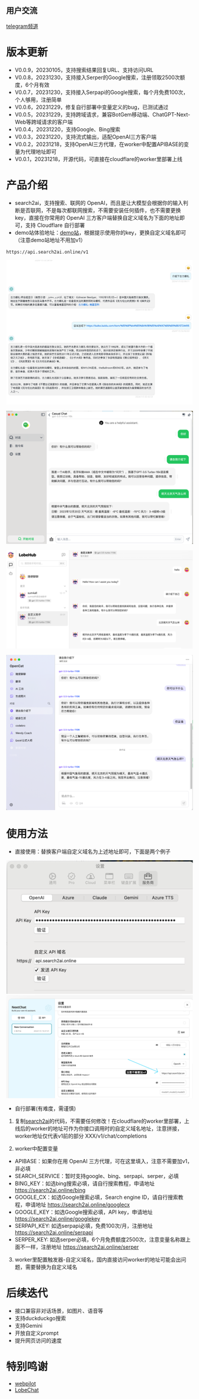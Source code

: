 ## 用户交流
[telegram频道 ](https://sum4all.one/telegram)

# 版本更新
- V0.0.9，20230105，支持搜索结果回复URL、支持访问URL
- V0.0.8，20231230，支持接入Serper的Google搜索，注册领取2500次额度，6个月有效
- V0.0.7，20231230，支持接入Serpapi的Google搜索，每个月免费100次，个人够用，注册简单
- V0.0.6，20231229，修复自行部署中变量定义的bug，已测试通过
- V0.0.5，20231229，支持跨域请求，兼容BotGem移动端、ChatGPT-Next-Web等跨域请求的客户端
- V0.0.4，20231220，支持Google、Bing搜索
- V0.0.3，20231220，支持流式输出，适配OpenAI三方客户端
- V0.0.2，20231218，支持OpenAI三方代理，在worker中配置APIBASE的变量为代理地址即可
- V0.0.1，20231218，开源代码，可直接在cloudflare的worker里部署上线

# 产品介绍
- search2ai，支持搜索、联网的 OpenAI，而且是让大模型会根据你的输入判断是否联网，不是每次都联网搜索，不需要安装任何插件，也不需要更换key，直接在你常用的 OpenAI 三方客户端替换自定义域名为下面的地址即可，支持 Cloudflare 自行部署 
- demo站体验地址：[demo站](https://search2ai.online/demo)，根据提示使用你的key，更换自定义域名即可（注意demo站地址不用加v1）

```
https://api.search2ai.online/v1
```
![效果示例](pictures/url.png)

![效果示例](pictures/BotGem.png)

![效果示例](pictures/Lobehub.png)

![效果示例](pictures/Opencat.png)

# 使用方法
- 直接使用：替换客户端自定义域名为上述地址即可，下面是两个例子

![效果示例](pictures/Opencat2.png)
![效果示例](pictures/NextChat.png)

- 自行部署(有难度，需谨慎)
1. 复制[search2ai](https://search2ai.online/cloudflare)的代码，不需要任何修改！在cloudflare的worker里部署，上线后的worker的地址可作为你接口调用时的自定义域名地址，注意拼接，worker地址仅代表v1前的部分 XXX/v1/chat/completions

2. worker中配置变量
- APIBASE：如果你在用 OpenAI 三方代理，可在这里填入，注意不需要加v1，非必填
- SEARCH_SERVICE：暂时支持google、bing、serpapi、serper，必填
- BING_KEY：如选bing搜索必填，请自行搜索教程，申请地址 https://search2ai.online/bing
- GOOGLE_CX：如选Google搜索必填，Search engine ID，请自行搜索教程，申请地址 https://search2ai.online/googlecx
- GOOGLE_KEY：如选Google搜索必填，API key，申请地址 https://search2ai.online/googlekey
- SERPAPI_KEY: 如选serpapi必填，免费100次/月，注册地址 https://search2ai.online/serpapi
- SERPER_KEY: 如选serper必填，6个月免费额度2500次，注意变量名称跟上面不一样，注册地址 https://search2ai.online/serper

3. worker里配置触发器-自定义域名，国内直接访问worker的地址可能会出问题，需要替换为自定义域名

# 后续迭代
- 接口兼容非对话场景，如图片、语音等
- 支持duckduckgo搜索
- 支持Gemini
- 开放自定义prompt
- 提升网页访问的速度

# 特别鸣谢
- [webpilot](https://github.com/webpilot-ai/Webpilot)
- [LobeChat](https://github.com/lobehub/lobe-chat?tab=MIT-1-ov-file)